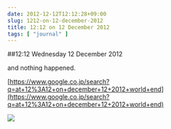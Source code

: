 ```yaml
---
date: 2012-12-12T12:12:28+09:00
slug: 1212-on-12-december-2012
title: 12:12 on 12 December 2012
tags: [ "journal" ]
---
```


##12:12 Wednesday 12 December 2012

and nothing happened.

[https://www.google.co.jp/search?q=at+12%3A12+on+december+12+2012+world+end](https://www.google.co.jp/search?q=at+12%3A12+on+december+12+2012+world+end)

[![](/images/2012/12/Screen-Shot-2012-12-12-at-7.48.04-AM.png)](/images/2012/12/Screen-Shot-2012-12-12-at-7.48.04-AM.png)
